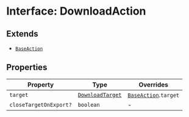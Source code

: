 # Interface: DownloadAction

## Extends

- [`BaseAction`](../../export-config-types/interfaces/base-action.md)

## Properties

| Property | Type | Overrides |
| ------ | ------ | ------ |
| `target` | [`DownloadTarget`](../../export-config-types/enumerations/download-target.md) | [`BaseAction`](../../export-config-types/interfaces/base-action.md).`target` |
| `closeTargetOnExport?` | `boolean` | - |
